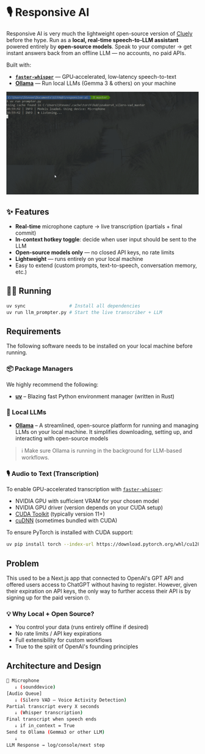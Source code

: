 # 🎙️ Responsive AI

Responsive AI is very much the lightweight open-source version of [Cluely](https://cluely.com/) before the hype. Run as a **local, real-time speech-to-LLM assistant** powered entirely by **open-source models**. Speak to your computer → get instant answers back from an offline LLM — no accounts, no paid APIs.

Built with:

- **[`faster-whisper`](https://github.com/SYSTRAN/faster-whisper)** — GPU‑accelerated, low‑latency speech-to-text
- **[Ollama](https://ollama.com/)** — Run local LLMs (Gemma 3 & others) on your machine

![Demo](./_assets/demo.gif)

## ✨ Features

- **Real-time** microphone capture → live transcription (partials + final commit)
- **In-context hotkey toggle**: decide when user input should be sent to the LLM
- **Open-source models only** — no closed API keys, no rate limits
- **Lightweight** — runs entirely on your local machine
- Easy to extend (custom prompts, text-to-speech, conversation memory, etc.)

## 👩‍💻 Running

```bash
uv sync                # Install all dependencies
uv run llm_prompter.py # Start the live transcriber + LLM
```

## Requirements

The following software needs to be installed on your local machine before running.

### 📦 Package Managers

We highly recommend the following:

- [**uv**](https://docs.astral.sh/uv/getting-started/installation/) – Blazing fast Python environment manager (written in Rust)

### 🤖 Local LLMs

- [**Ollama**](https://ollama.com/download) – A streamlined, open-source platform for running and managing LLMs on your local machine. It simplifies downloading, setting up, and interacting with open-source models

> ℹ️ Make sure Ollama is running in the background for LLM-based workflows.

### 🎙️ Audio to Text (Transcription)

To enable GPU-accelerated transcription with [`faster-whisper`](https://github.com/SYSTRAN/faster-whisper):

- NVIDIA GPU with sufficient VRAM for your chosen model
- NVIDIA GPU driver (version depends on your CUDA setup)
- [CUDA Toolkit](https://developer.nvidia.com/cuda-downloads) (typically version 11+)
- [cuDNN](https://developer.nvidia.com/cudnn-downloads) (sometimes bundled with CUDA)

To ensure PyTorch is installed with CUDA support:

```bash
uv pip install torch --index-url https://download.pytorch.org/whl/cu128 && uv sync
```

## Problem

This used to be a Next.js app that connected to OpenAI's GPT API and offered users access to ChatGPT without having to register. However, given their expiration on API keys, the only way to further access their API is by signing up for the paid version 🙄.

### 💡 Why Local + Open Source?

- You control your data (runs entirely offline if desired)
- No rate limits / API key expirations
- Full extensibility for custom workflows
- True to the spirit of OpenAI's founding principles

## Architecture and Design

```bash
🎤 Microphone
   ↓ (sounddevice)
[Audio Queue]
   ↓ (Silero VAD – Voice Activity Detection)
Partial transcript every X seconds
   ↓ (Whisper transcription)
Final transcript when speech ends
   ↓ if in_context = True
Send to Ollama (Gemma3 or other LLM)
   ↓
LLM Response → log/console/next step
```
